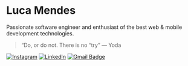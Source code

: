 # Luca Mendes


Passionate software engineer and enthusiast of the best web & mobile development technologies.


> “Do, or do not. There is no “try” — Yoda

[![Instagram](https://img.shields.io/badge/Instagram-%23E4405F.svg?logo=Instagram&logoColor=white)](https://instagram.com/lucamqf) [![LinkedIn](https://img.shields.io/badge/LinkedIn-%230077B5.svg?logo=linkedin&logoColor=white)](https://linkedin.com/in/lucamqf) [![Gmail Badge](https://img.shields.io/badge/iamlucamendes@gmail.com-D14836?logo=Gmail&logoColor=white&link=mailto:iamlucamendes@gmail.com)](mailto:iamlucamendes@gmail.com)
